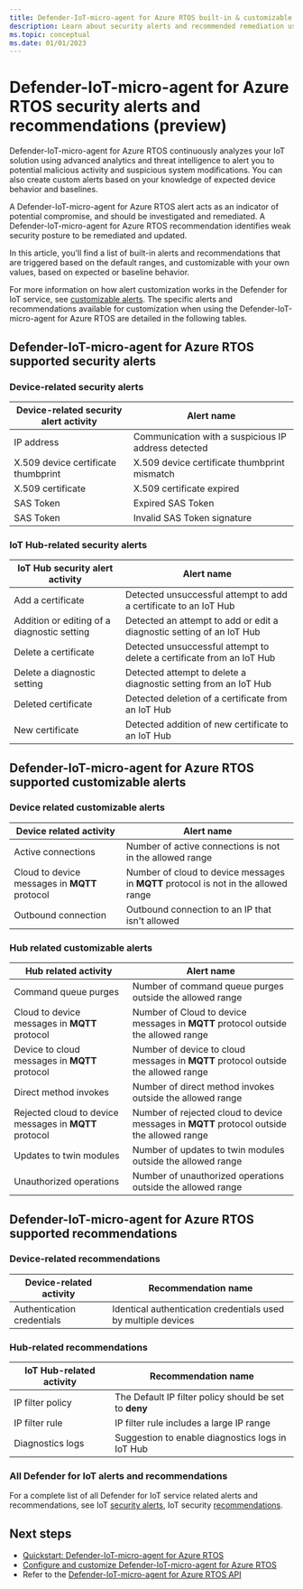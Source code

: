 ```yaml
---
title: Defender-IoT-micro-agent for Azure RTOS built-in & customizable alerts and recommendations 
description: Learn about security alerts and recommended remediation using the Azure IoT Defender-IoT-micro-agent -RTOS.
ms.topic: conceptual
ms.date: 01/01/2023
---
```


# Defender-IoT-micro-agent for Azure RTOS security alerts and recommendations (preview)

Defender-IoT-micro-agent for Azure RTOS continuously analyzes your IoT solution using advanced analytics and threat intelligence to alert you to potential malicious activity and suspicious system modifications. You can also create custom alerts based on your knowledge of expected device behavior and baselines.

A Defender-IoT-micro-agent for Azure RTOS alert acts as an indicator of potential compromise, and should be investigated and remediated. A Defender-IoT-micro-agent for Azure RTOS recommendation identifies weak security posture to be remediated and updated. 

In this article, you'll find a list of built-in alerts and recommendations that are triggered based on the default ranges, and customizable with your own values, based on expected or baseline behavior. 

For more information on how alert customization works in the Defender for IoT service, see [customizable alerts](concept-customizable-security-alerts.md). The specific alerts and recommendations available for customization when using the Defender-IoT-micro-agent for Azure RTOS are detailed in the following tables. 

## Defender-IoT-micro-agent for Azure RTOS supported security alerts

### Device-related security alerts

|Device-related security alert activity  |Alert name  |
|---------|---------|
|IP address| Communication with a suspicious IP address detected|
|X.509 device certificate thumbprint|X.509 device certificate thumbprint mismatch|
|X.509 certificate| X.509 certificate expired|
|SAS Token| Expired SAS Token|
|SAS Token| Invalid SAS Token signature|

### IoT Hub-related security alerts

|IoT Hub security alert activity  |Alert name  |
|---------|---------|
|Add a certificate    |  Detected unsuccessful attempt to add a certificate to an IoT Hub       |
|Addition or editing of a diagnostic setting    | Detected an attempt to add or edit a diagnostic setting of an IoT Hub      |
|Delete a certificate    |  Detected unsuccessful attempt to delete a certificate from an IoT Hub       |
|Delete a diagnostic setting    |  Detected attempt to delete a diagnostic setting from an IoT Hub      |
|Deleted certificate    | Detected deletion of a certificate from an IoT Hub        |
|New certificate     |  Detected addition of new certificate to an IoT Hub       |

## Defender-IoT-micro-agent for Azure RTOS supported customizable alerts

### Device related customizable alerts

|Device related activity |Alert name  |
|---------|---------|
|Active connections|Number of active connections is not in the allowed range|
|Cloud to device messages in **MQTT** protocol|Number of cloud to device messages in **MQTT** protocol is not in the allowed range|
|Outbound connection| Outbound connection to an IP that isn't allowed|

### Hub related customizable alerts 

|Hub related activity  |Alert name  |
|---------|---------|
|Command queue purges     |  Number of command queue purges outside the allowed range       |
|Cloud to device messages in **MQTT** protocol    |  Number of Cloud to device messages in **MQTT** protocol outside the allowed range       |
|Device to cloud messages in **MQTT** protocol    | Number of device to cloud messages in **MQTT** protocol outside the allowed range        |
|Direct method invokes     |  Number of direct method invokes outside the allowed range       |
|Rejected cloud to device messages in **MQTT** protocol     |   Number of rejected cloud to device messages in **MQTT** protocol outside the allowed range      |
|Updates to twin modules     |  Number of updates to twin modules outside the allowed range       |
|Unauthorized operations    |  Number of unauthorized operations outside the allowed range       |

## Defender-IoT-micro-agent for Azure RTOS supported recommendations

### Device-related recommendations

|Device-related activity  |Recommendation name |
|---------|---------|
|Authentication credentials    |  Identical authentication credentials used by multiple devices       |

### Hub-related recommendations

|IoT Hub-related activity  |Recommendation name |
|---------|---------|
|IP filter policy   |  The Default IP filter policy should be set to **deny**  |
|IP filter rule| IP filter rule includes a large IP range|
|Diagnostics logs|Suggestion to enable diagnostics logs in IoT Hub|

### All Defender for IoT alerts and recommendations

For a complete list of all Defender for IoT service related alerts and recommendations, see IoT [security alerts](concept-security-alerts.md), IoT security [recommendations](concept-recommendations.md).

## Next steps

- [Quickstart: Defender-IoT-micro-agent for Azure RTOS](./how-to-azure-rtos-security-module.md)
- [Configure and customize Defender-IoT-micro-agent for Azure RTOS](how-to-azure-rtos-security-module.md)
- Refer to the [Defender-IoT-micro-agent for Azure RTOS API](azure-rtos-security-module-api.md)